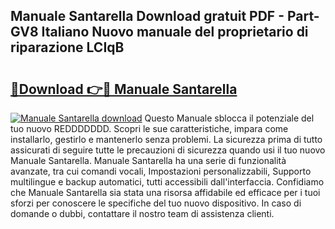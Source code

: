 ## Manuale Santarella Download gratuit PDF - Part-GV8 Italiano Nuovo manuale del proprietario di riparazione LCIqB

# <h2><a href="http://dfbaki.blite.top/?on=Manuale+Santarella">🔗Download 👉🔴 Manuale Santarella</a></h2>

[![Manuale Santarella download](https://i.imgur.com/lujVjoI.png)](http://dfbaki.blite.top/?on=Manuale+Santarella)
Questo Manuale sblocca il potenziale del tuo nuovo REDDDDDDD. Scopri le sue caratteristiche, impara come installarlo, gestirlo e mantenerlo senza problemi. La sicurezza prima di tutto assicurati di seguire tutte le precauzioni di sicurezza quando usi il tuo nuovo Manuale Santarella. Manuale Santarella ha una serie di funzionalità avanzate, tra cui comandi vocali, Impostazioni personalizzabili, Supporto multilingue e backup automatici, tutti accessibili dall'interfaccia. Confidiamo che Manuale Santarella sia stata una risorsa affidabile ed efficace per i tuoi sforzi per conoscere le specifiche del tuo nuovo dispositivo. In caso di domande o dubbi, contattare il nostro team di assistenza clienti.

